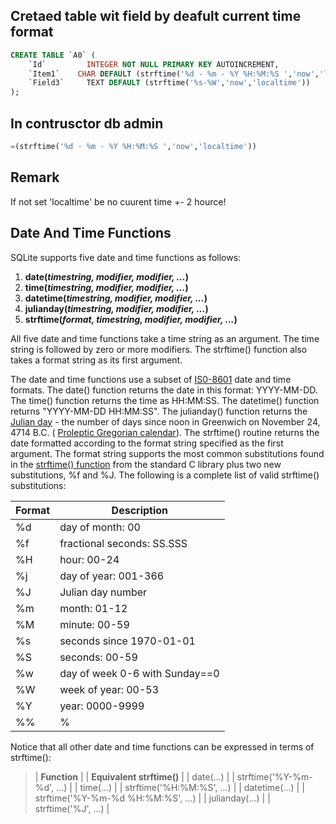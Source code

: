 ## Cretaed table wit field by deafult current time format 

```sql
CREATE TABLE `A0` (
	`Id`	     INTEGER NOT NULL PRIMARY KEY AUTOINCREMENT,
	`Item1`	   CHAR DEFAULT (strftime('%d - %m - %Y %H:%M:%S ','now','localtime')),
	`Field3`	 TEXT DEFAULT (strftime('%s-%W','now','localtime'))
);
```

## In contrusctor db admin
```sql
=(strftime('%d - %m - %Y %H:%M:%S ','now','localtime'))
```
## Remark  
If not set 'localtime' be no cuurent time +- 2 hource!

## Date And Time Functions

SQLite supports five date and time functions as follows:

1.  **date(***timestring, modifier, modifier, ...***)**
2.  **time(***timestring, modifier, modifier, ...***)**
3.  **datetime(***timestring, modifier, modifier, ...***)**
4.  **julianday(***timestring, modifier, modifier, ...***)**
5.  **strftime(***format, timestring, modifier, modifier, ...***)**

All five date and time functions take a time string as an argument. The time string is followed by zero or more modifiers. The strftime() function also takes a format string as its first argument.

The date and time functions use a subset of [IS0\-8601](http://en.wikipedia.org/wiki/ISO_8601) date and time formats. The date() function returns the date in this format: YYYY\-MM\-DD. The time() function returns the time as HH:MM:SS. The datetime() function returns "YYYY\-MM\-DD HH:MM:SS". The julianday() function returns the [Julian day](http://en.wikipedia.org/wiki/Julian_day) \- the number of days since noon in Greenwich on November 24, 4714 B.C. ( [Proleptic Gregorian calendar](http://en.wikipedia.org/wiki/Proleptic_Gregorian_calendar)). The strftime() routine returns the date formatted according to the format string specified as the first argument. The format string supports the most common substitutions found in the [strftime() function](http://opengroup.org/onlinepubs/007908799/xsh/strftime.html) from the standard C library plus two new substitutions, %f and %J. The following is a complete list of valid strftime() substitutions:


| Format | Description |
| --- | ----- |
| %d |   day of month: 00 |
| %f |   fractional seconds: SS.SSS |
| %H |   hour: 00\-24 |
| %j |   day of year: 001\-366 |
| %J |   Julian day number |
| %m |   month: 01\-12 |
| %M |   minute: 00\-59 |
| %s |   seconds since 1970\-01\-01 |
| %S |   seconds: 00\-59 |
| %w |   day of week 0\-6 with Sunday==0 |
| %W |   week of year: 00\-53 |
| %Y |   year: 0000\-9999 |
| %% |   % |

Notice that all other date and time functions can be expressed in terms of strftime():

> | **Function** |  | **Equivalent strftime()** |
> | date(...) |  | strftime('%Y\-%m\-%d', ...) |
> | time(...) |  | strftime('%H:%M:%S', ...) |
> | datetime(...) |  | strftime('%Y\-%m\-%d %H:%M:%S', ...) |
> | julianday(...) |  | strftime('%J', ...) |
